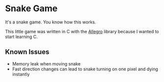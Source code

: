 # Snake Game
It's a snake game.
You know how this works.

This little game was written in C with the [Allegro](https://github.com/liballeg/allegro_wiki/wiki/Allegro-Vivace) library
because I wanted to start learning C.


## Known Issues
 - Memory leak when moving snake
 - Fast direction changes can lead to snake turning on one pixel and dying instantly
